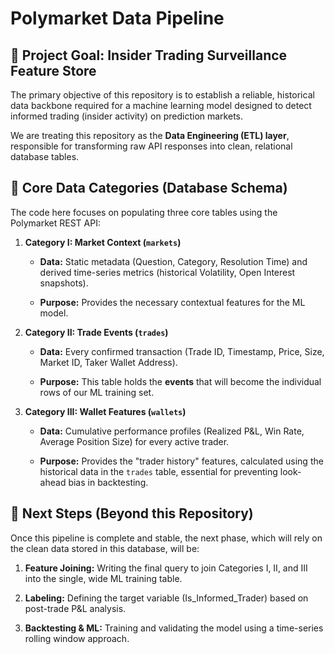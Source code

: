 # Polymarket Data Pipeline

## 🎯 Project Goal: Insider Trading Surveillance Feature Store

The primary objective of this repository is to establish a reliable, historical data backbone required for a machine learning model designed to detect informed trading (insider activity) on prediction markets.

We are treating this repository as the **Data Engineering (ETL) layer**, responsible for transforming raw API responses into clean, relational database tables.

## 💾 Core Data Categories (Database Schema)

The code here focuses on populating three core tables using the Polymarket REST API:

1. **Category I: Market Context (`markets`)**

   * **Data:** Static metadata (Question, Category, Resolution Time) and derived time-series metrics (historical Volatility, Open Interest snapshots).

   * **Purpose:** Provides the necessary contextual features for the ML model.

2. **Category II: Trade Events (`trades`)**

   * **Data:** Every confirmed transaction (Trade ID, Timestamp, Price, Size, Market ID, Taker Wallet Address).

   * **Purpose:** This table holds the **events** that will become the individual rows of our ML training set.

3. **Category III: Wallet Features (`wallets`)**

   * **Data:** Cumulative performance profiles (Realized P&L, Win Rate, Average Position Size) for every active trader.

   * **Purpose:** Provides the "trader history" features, calculated using the historical data in the `trades` table, essential for preventing look-ahead bias in backtesting.

## 🚀 Next Steps (Beyond this Repository)

Once this pipeline is complete and stable, the next phase, which will rely on the clean data stored in this database, will be:

1. **Feature Joining:** Writing the final query to join Categories I, II, and III into the single, wide ML training table.

2. **Labeling:** Defining the target variable ($\text{Is\_Informed\_Trader}$) based on post-trade P&L analysis.

3. **Backtesting & ML:** Training and validating the model using a time-series rolling window approach.

